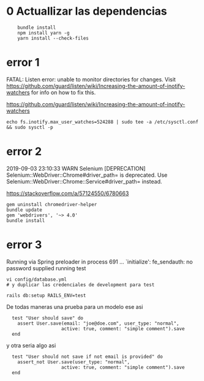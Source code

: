 # 0 Actuallizar las dependencias
```
    bundle install
    npm install yarn -g
    yarn install --check-files
```

# error 1 

FATAL: Listen error: unable to monitor directories for changes. Visit https://github.com/guard/listen/wiki/Increasing-the-amount-of-inotify-watchers for info on how to fix this.

https://github.com/guard/listen/wiki/Increasing-the-amount-of-inotify-watchers

```
echo fs.inotify.max_user_watches=524288 | sudo tee -a /etc/sysctl.conf && sudo sysctl -p
```

# error 2 

2019-09-03 23:10:33 WARN Selenium [DEPRECATION] Selenium::WebDriver::Chrome#driver_path= is deprecated. Use Selenium::WebDriver::Chrome::Service#driver_path= instead.

https://stackoverflow.com/a/57124550/6780663

```
gem uninstall chromedriver-helper
bundle update
gem 'webdrivers', '~> 4.0'
bundle install
```

# error 3

Running via Spring preloader in process 691
...
`initialize': fe_sendauth: no password supplied running test

```
vi config/database.yml 
# y duplicar las credenciales de development para test

rails db:setup RAILS_ENV=test
```

De todas maneras una prueba para un modelo ese asi

```
  test "User should save" do
    assert User.save(email: "joe@doe.com", user_type: "normal", 
                    active: true, comment: "simple comment").save
  end
```
y otra seria algo asi

```
  test "User should not save if not email is provided" do
    assert_not User.save(user_type: "normal", 
                    active: true, comment: "simple comment").save
  end
```



